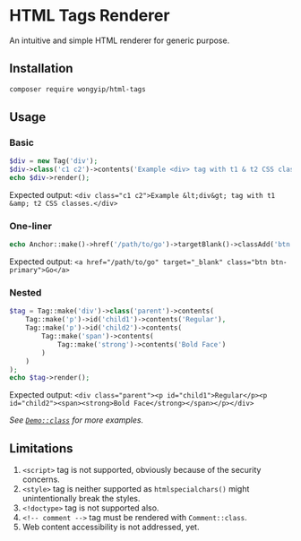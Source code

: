 # HTML Tags Renderer

An intuitive and simple HTML renderer for generic purpose.

## Installation
```sh
composer require wongyip/html-tags
```

## Usage

### Basic
```php
$div = new Tag('div');
$div->class('c1 c2')->contents('Example <div> tag with t1 & t2 CSS classes.');
echo $div->render();
```
Expected output: `<div class="c1 c2">Example &lt;div&gt; tag with t1 &amp; t2 CSS classes.</div>`

### One-liner
```php
echo Anchor::make()->href('/path/to/go')->targetBlank()->classAdd('btn', 'btn-primary')->contents('Go')->render();
```
Expected output: `<a href="/path/to/go" target="_blank" class="btn btn-primary">Go</a>`

### Nested
```php
$tag = Tag::make('div')->class('parent')->contents(
    Tag::make('p')->id('child1')->contents('Regular'),
    Tag::make('p')->id('child2')->contents(
        Tag::make('span')->contents(
            Tag::make('strong')->contents('Bold Face')
        )
    )
);
echo $tag->render();
```
Expected output: `<div class="parent"><p id="child1">Regular</p><p id="child2"><span><strong>Bold Face</strong></span></p></div>`

*See [`Demo::class`](src/Demo.php) for more examples.*

## Limitations
1. `<script>` tag is not supported, obviously because of the security concerns.
2. `<style>` tag is neither supported as `htmlspecialchars()` might unintentionally break the styles.
3. `<!doctype>` tag is not supported also. 
4. `<!-- comment -->` tag must be rendered with `Comment::class`.
5. Web content accessibility is not addressed, yet.
